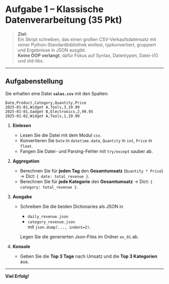 # Aufgabe 1 – Klassische Datenverarbeitung (35 Pkt)

> **Ziel:**  
> Ein Skript schreiben, das einen großen CSV-Verkaufsdatensatz mit reiner Python-Standardbibliothek einliest, typkonvertiert, gruppiert und Ergebnisse in JSON ausgibt.  
> **Keine OOP verlangt**, dafür Fokus auf Syntax, Datentypen, Datei-I/O und std-libs.

---

## Aufgabenstellung

Sie erhalten eine Datei **`sales.csv`** mit den Spalten:

    Date,Product,Category,Quantity,Price
    2025-01-01,Widget A,Tools,3,19.99
    2025-01-01,Gadget B,Electronics,2,99.95
    2025-01-02,Widget A,Tools,1,19.99

1. **Einlesen**  
   - Lesen Sie die Datei mit dem Modul `csv`.  
   - Konvertieren Sie `Date` in `datetime.date`, `Quantity` in `int`, `Price` in `float`.  
   - Fangen Sie Datei- und Parsing-Fehler mit `try/except` sauber ab.

2. **Aggregation**  
   - Berechnen Sie für **jeden Tag** den **Gesamtumsatz** (`Quantity * Price`) → Dict: `{ date: total_revenue }`.  
   - Berechnen Sie für **jede Kategorie** den **Gesamtumsatz** → Dict: `{ category: total_revenue }`.

3. **Ausgabe**  
   - Schreiben Sie die beiden Dictionaries als JSON in  
     - `daily_revenue.json`  
     - `category_revenue.json`  
     mit `json.dump(..., indent=2)`.

     Legen Sie die generierten Json-Files im Ordner `ex_01` ab.

4. **Konsole**  
   - Geben Sie die **Top 3 Tage** nach Umsatz und die **Top 3 Kategorien** aus.

---

**Viel Erfolg!**  